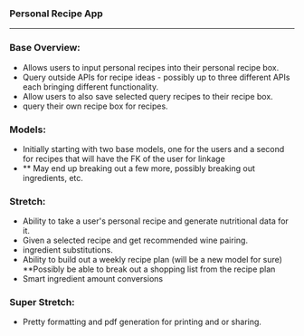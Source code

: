 ### Personal Recipe App
-----
### Base Overview:
- Allows users to input personal recipes into their personal recipe box.
- Query outside APIs for recipe ideas - possibly up to three different APIs each bringing different functionality.
- Allow users to also save selected query recipes to their recipe box.
- query their own recipe box for recipes.


### Models:
- Initially starting with two base models, one for the users and a second for recipes that will have the FK of the user for linkage
- ** May end up breaking out a few more, possibly breaking out ingredients, etc.


### Stretch:
- Ability to take a user's personal recipe and generate nutritional data for it.
- Given a selected recipe and get recommended wine pairing.
- ingredient substitutions.
- Ability to build out a weekly recipe plan (will be a new model for sure) **Possibly be able to break out a shopping list from the recipe plan
- Smart ingredient amount conversions


### Super Stretch:
- Pretty formatting and pdf generation for printing and or sharing.